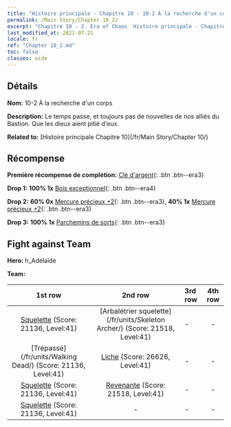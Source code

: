 ```yaml
---
title: "Histoire principale - Chapitre 10 - 10-2 À la recherche d'un corps"
permalink: /Main Story/Chapter 10_2/
excerpt: "Chapitre 10 - 2. Era of Chaos  Histoire principale - Chapitre 10_2. 10-2 À la recherche d'un corps"
last_modified_at: 2021-07-21
locale: fr
ref: "Chapter 10_2.md"
toc: false
classes: wide
---
```


## Détails

 **Nom:** 10-2 À la recherche d'un corps

 **Description:** Le temps passe, et toujours pas de nouvelles de nos alliés du Bastion. Que les dieux aient pitié d'eux.

 **Related to:** [Histoire principale Chapitre 10](/fr/Main Story/Chapter 10/)

## Récompense

 **Première récompense de complétion:** [Clé d'argent](/ItemsFR/con_693/){: .btn .btn--era3}

 **Drop 1:** **100% 1x** [Bois exceptionnel](/ItemsFR/mat_34/){: .btn .btn--era4}

 **Drop 2:** **60% 0x** [Mercure précieux +2](/ItemsFR/mat_28/){: .btn .btn--era3}, **40% 1x** [Mercure précieux +2](/ItemsFR/mat_28/){: .btn .btn--era3}

 **Drop 3:** **100% 1x** [Parchemins de sorts](/ItemsFR/con_694/){: .btn .btn--era3}


## Fight against Team
 **Hero:** h_Adelaide

 **Team:**


  | 1st row | 2nd row | 3rd row | 4th row |
  |:----:|:----:|:----|:----:|
  | [Squelette](/fr/units/Skeleton/) (Score: 21136, Level:41)  | [Arbalétrier squelette](/fr/units/Skeleton Archer/) (Score: 21518, Level:41)  | - | - |
  | [Trépassé](/fr/units/Walking Dead/) (Score: 21136, Level:41)  | [Liche](/fr/units/Lich/) (Score: 26626, Level:41)  | - | - |
  | [Squelette](/fr/units/Skeleton/) (Score: 21136, Level:41)  | [Revenante](/fr/units/Wight/) (Score: 21518, Level:41)  | - | - |
  | [Squelette](/fr/units/Skeleton/) (Score: 21136, Level:41)  | - | - | - |


